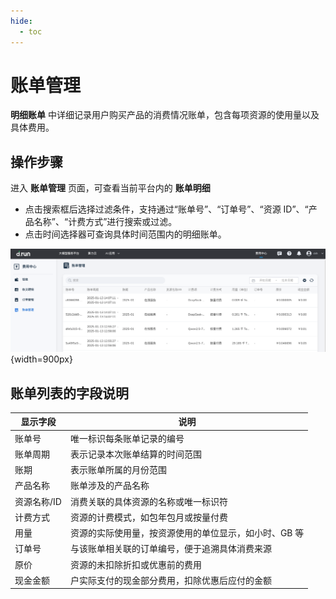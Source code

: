 ```yaml
---
hide:
  - toc
---
```


# 账单管理

**明细账单** 中详细记录用户购买产品的消费情况账单，包含每项资源的使用量以及具体费用。

## 操作步骤

进入 **账单管理** 页面，可查看当前平台内的 **账单明细**

- 点击搜索框后选择过滤条件，支持通过“账单号”、“订单号”、“资源 ID”、“产品名称”、“计费方式”进行搜索或过滤。
- 点击时间选择器可查询具体时间范围内的明细账单。

![bills](../leopard/images/bills.png){width=900px}

## 账单列表的字段说明

| 显示字段 | 说明 |
| --- | --- |
| 账单号 | 唯一标识每条账单记录的编号 |
| 账单周期 | 表示记录本次账单结算的时间范围 |
| 账期 | 表示账单所属的月份范围 |
| 产品名称 | 账单涉及的产品名称 |
| 资源名称/ID | 消费关联的具体资源的名称或唯一标识符 |
| 计费方式 | 资源的计费模式，如包年包月或按量付费 |
| 用量 | 资源的实际使用量，按资源使用的单位显示，如小时、GB 等 |
| 订单号 | 与该账单相关联的订单编号，便于追溯具体消费来源 |
| 原价 | 资源的未扣除折扣或优惠前的费用 |
| 现金金额 | 户实际支付的现金部分费用，扣除优惠后应付的金额 |
